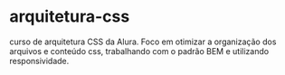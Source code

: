 # arquitetura-css
curso de arquitetura CSS da Alura. Foco em otimizar a organização dos arquivos e conteúdo css, trabalhando com o padrão BEM e utilizando responsividade.
